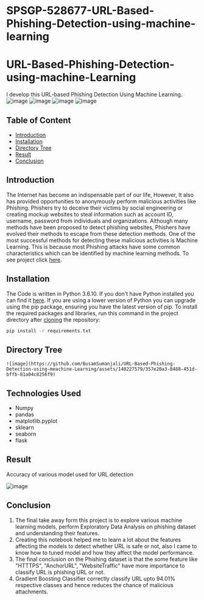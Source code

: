# SPSGP-528677-URL-Based-Phishing-Detection-using-machine-learning

# URL-Based-Phishing-Detection-using-machine-Learning
I develop this URL-based Phishing Detection Using Machine Learning.
![image](https://github.com/BusamSumanjali/URL-Based-Phishing-Detection-using-meachine-Learning/assets/140227579/5ad7b31d-dc4e-408e-93bf-a7ace241c64a)
![image](https://github.com/BusamSumanjali/URL-Based-Phishing-Detection-using-meachine-Learning/assets/140227579/addff844-ff2c-4f02-8054-8603a9283b06)
![image](https://github.com/BusamSumanjali/URL-Based-Phishing-Detection-using-meachine-Learning/assets/140227579/57ceb552-c7e2-45ec-8d50-ef2046577f1c)
![image](https://github.com/BusamSumanjali/URL-Based-Phishing-Detection-using-meachine-Learning/assets/140227579/522c8746-14ed-48cd-8fc6-63b2712cc2c2)


## Table of Content
  * [Introduction](#introduction)
  * [Installation](#installation)
  * [Directory Tree](#directory-tree)
  * [Result](#result)
  * [Conclusion](#conclusion)

## Introduction

The Internet has become an indispensable part of our life, However, It also has provided opportunities to anonymously perform malicious activities like Phishing. Phishers try to deceive their victims by social engineering or creating mockup websites to steal information such as account ID, username, password from individuals and organizations. Although many methods have been proposed to detect phishing websites, Phishers have evolved their methods to escape from these detection methods. One of the most successful methods for detecting these malicious activities is Machine Learning. This is because most Phishing attacks have some common characteristics which can be identified by machine learning methods. To see project click [here]("/").


## Installation
The Code is written in Python 3.6.10. If you don't have Python installed you can find it [here](https://www.python.org/downloads/). If you are using a lower version of Python you can upgrade using the pip package, ensuring you have the latest version of pip. To install the required packages and libraries, run this command in the project directory after [cloning](https://www.howtogeek.com/451360/how-to-clone-a-github-repository/) the repository:
```bash
pip install -r requirements.txt
```

## Directory Tree 
```
![image](https://github.com/BusamSumanjali/URL-Based-Phishing-Detection-using-meachine-Learning/assets/140227579/357e20a3-8488-451d-bffb-81a04c8256f9)

```
## Technologies Used
* Numpy
* pandas
* matplotlib.pyplot
* sklearn
* seaborn
* flask

## Result
Accuracy of various model used for URL detection

![image](https://github.com/BusamSumanjali/URL-Based-Phishing-Detection-using-meachine-Learning/assets/140227579/9d31ccb4-5977-4002-adfb-ed2d32ba15ce)

## Conclusion
1. The final take away form this project is to explore various machine learning models, perform Exploratory Data Analysis on phishing dataset and understanding their features. 
2. Creating this notebook helped me to learn a lot about the features affecting the models to detect whether URL is safe or not, also I came to know how to tuned model and how they affect the model performance.
3. The final conclusion on the Phishing dataset is that the some feature like "HTTTPS", "AnchorURL", "WebsiteTraffic" have more importance to classify URL is phishing URL or not. 
4. Gradient Boosting Classifier correctly classify URL upto 94.01% respective classes and hence reduces the chance of malicious attachments.

